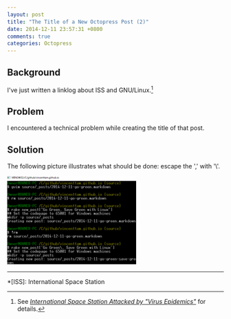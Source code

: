```yaml
---
layout: post
title: "The Title of a New Octopress Post (2)"
date: 2014-12-11 23:57:31 +0800
comments: true
categories: Octopress
---
```


Background
---

I've just written a linklog about ISS and GNU/Linux.[^pp]

Problem
---

I encountered a technical problem while creating the title of that
post.

Solution
---

The following picture illustrates what should be done: escape the ','
with '\\'.

<picture class="fancybox" title="MinGW command window">
  <source srcset="/images/posts/OctPostTitle2/cmd_big.png" media="(min-width: 840px)"></source> 
  <source srcset="/images/posts/OctPostTitle2/cmd.png" media="(min-width: 620px)"></source> 
  <img alt="git gui prompt" src="/images/posts/OctPostTitle2/cmd_s.png" />
</picture>

---
[^pp]:
    See
    [*International Space Station Attacked by "Virus Epidemics"*][pp]
    for details.

[pp]: /blog/2014/12/11/international-space-station-attacked-by-virus-epidemics/

*[ISS]: International Space Station
